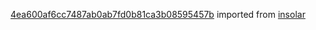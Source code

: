 [4ea600af6cc7487ab0ab7fd0b81ca3b08595457b](https://github.com/insolar/insolar/commit/4ea600af6cc7487ab0ab7fd0b81ca3b08595457b) imported from [insolar](https://github.com/insolar/insolar)
